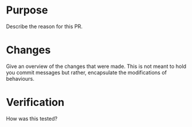 # Purpose 

Describe the reason for this PR.

# Changes

Give an overview of the changes that were made. This is not meant to hold you commit
messages but rather, encapsulate the modifications of behaviours.

# Verification

How was this tested?
